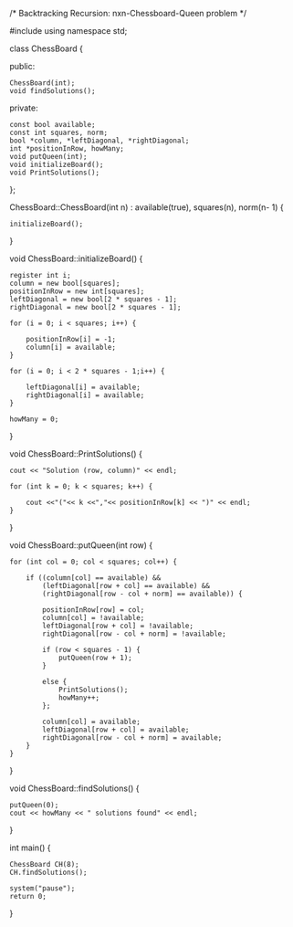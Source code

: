 /* Backtracking Recursion: nxn-Chessboard-Queen problem */

#include <iostream>
using namespace std;

class ChessBoard {

public:

	ChessBoard(int);
	void findSolutions();

private:

	const bool available;
	const int squares, norm;
	bool *column, *leftDiagonal, *rightDiagonal;
	int *positionInRow, howMany;
	void putQueen(int);
	void initializeBoard();
	void PrintSolutions();
};

ChessBoard::ChessBoard(int n) : available(true), squares(n), norm(n- 1) {

	initializeBoard();

}

void ChessBoard::initializeBoard() {

	register int i;
	column = new bool[squares];
	positionInRow = new int[squares];
	leftDiagonal = new bool[2 * squares - 1];
	rightDiagonal = new bool[2 * squares - 1];

	for (i = 0; i < squares; i++) {

		positionInRow[i] = -1;
		column[i] = available;
	}

	for (i = 0; i < 2 * squares - 1;i++) {

		leftDiagonal[i] = available;
		rightDiagonal[i] = available;
	}

	howMany = 0;
}

void ChessBoard::PrintSolutions() {

	cout << "Solution (row, column)" << endl;

	for (int k = 0; k < squares; k++) {

		cout <<"("<< k <<","<< positionInRow[k] << ")" << endl;
	}

}

void ChessBoard::putQueen(int row) {

	for (int col = 0; col < squares; col++) {

		if ((column[col] == available) &&
			(leftDiagonal[row + col] == available) &&
			(rightDiagonal[row - col + norm] == available)) {

			positionInRow[row] = col;
			column[col] = !available;
			leftDiagonal[row + col] = !available;
			rightDiagonal[row - col + norm] = !available;

			if (row < squares - 1) {
				putQueen(row + 1);
			}

			else {
				PrintSolutions();
				howMany++;
			};

			column[col] = available;
			leftDiagonal[row + col] = available;
			rightDiagonal[row - col + norm] = available;
		}
	}
}

void ChessBoard::findSolutions() {

	putQueen(0);
	cout << howMany << " solutions found" << endl;
}

int main() {

	ChessBoard CH(8);
	CH.findSolutions();

	system("pause");
	return 0;
}
